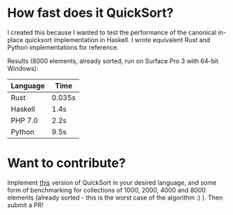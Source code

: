 # How fast does it QuickSort?

I created this because I wanted to test the performance of the canonical
in-place quicksort implementation in Haskell. I wrote equivalent Rust and Python
implementations for reference.

Results (8000 elements, already sorted, run on Surface Pro 3 with 64-bit Windows):

| Language | Time |
| --- | --- |
| Rust | 0.035s |
| Haskell | 1.4s |
| PHP 7.0 | 2.2s |
| Python | 9.5s |

# Want to contribute?

Implement [this](https://en.wikipedia.org/wiki/Quicksort#Lomuto_partition_scheme)
version of QuickSort in your desired language, and some form of benchmarking
for collections of 1000, 2000, 4000 and 8000 elements (already sorted - this
is the worst case of the algorithm :) ). Then submit a PR!
